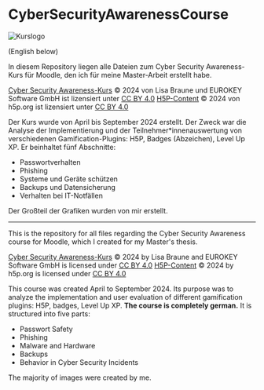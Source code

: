 # CyberSecurityAwarenessCourse
![Kurslogo](https://github.com/user-attachments/assets/76f0b3e3-5fe2-4608-9df0-efb036b7498d)

(English below)

In diesem Repository liegen alle Dateien zum Cyber Security Awareness-Kurs für Moodle, den ich für meine Master-Arbeit erstellt habe.

[Cyber Security Awareness-Kurs](https://open.ec-ol.de/course/view.php?id=20) © 2024 von Lisa Braune und EUROKEY Software GmbH ist lizensiert unter [CC BY 4.0](https://creativecommons.org/licenses/by/4.0/?ref=chooser-v1)
[H5P-Content](https://h5p.org/) © 2024 von h5p.org ist lizensiert unter [CC BY 4.0](https://creativecommons.org/licenses/by/4.0/?ref=chooser-v1)

Der Kurs wurde von April bis September 2024 erstellt. Der Zweck war die Analyse der Implementierung und der Teilnehmer*innenauswertung von verschiedenen Gamification-Plugins: H5P, Badges (Abzeichen), Level Up XP.
Er beinhaltet fünf Abschnitte:
- Passwortverhalten
- Phishing
- Systeme und Geräte schützen
- Backups und Datensicherung
- Verhalten bei IT-Notfällen

Der Großteil der Grafiken wurden von mir erstellt.

***

This is the repository for all files regarding the Cyber Security Awareness course for Moodle, which I created for my Master's thesis.

[Cyber Security Awareness-Kurs](https://open.ec-ol.de/course/view.php?id=20) © 2024 by Lisa Braune and EUROKEY Software GmbH is licensed under [CC BY 4.0](https://creativecommons.org/licenses/by/4.0/?ref=chooser-v1)
[H5P-Content](https://h5p.org/) © 2024 by h5p.org is licensed under [CC BY 4.0](https://creativecommons.org/licenses/by/4.0/?ref=chooser-v1) 

This course was created April to September 2024. Its purpose was to analyze the implementation and user evaluation of different gamification plugins: H5P, badges, Level Up XP.
**The course is completely german.** It is structured into five parts:
- Passwort Safety
- Phishing
- Malware and Hardware
- Backups
- Behavior in Cyber Security Incidents

The majority of images were created by me.
